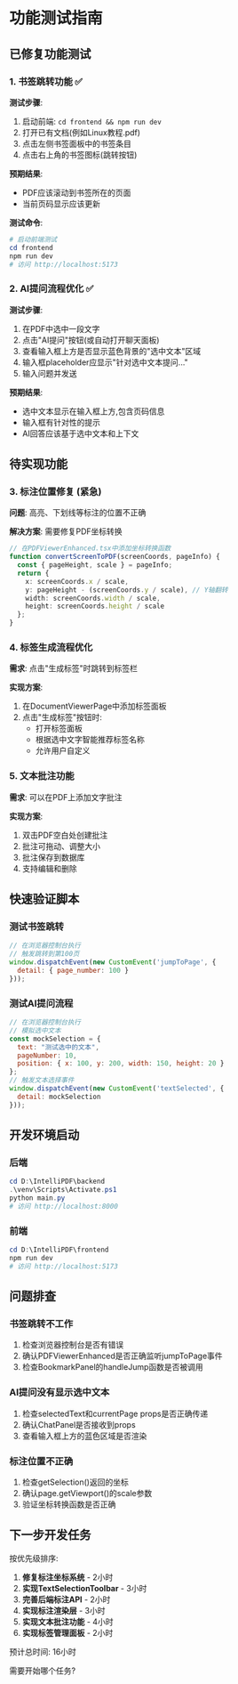 # 功能测试指南

## 已修复功能测试

### 1. 书签跳转功能 ✅

**测试步骤**:
1. 启动前端: `cd frontend && npm run dev`
2. 打开已有文档(例如Linux教程.pdf)
3. 点击左侧书签面板中的书签条目
4. 点击右上角的书签图标(跳转按钮)

**预期结果**:
- PDF应该滚动到书签所在的页面
- 当前页码显示应该更新

**测试命令**:
```powershell
# 启动前端测试
cd frontend
npm run dev
# 访问 http://localhost:5173
```

### 2. AI提问流程优化 ✅

**测试步骤**:
1. 在PDF中选中一段文字
2. 点击"AI提问"按钮(或自动打开聊天面板)
3. 查看输入框上方是否显示蓝色背景的"选中文本"区域
4. 输入框placeholder应显示"针对选中文本提问..."
5. 输入问题并发送

**预期结果**:
- 选中文本显示在输入框上方,包含页码信息
- 输入框有针对性的提示
- AI回答应该基于选中文本和上下文

## 待实现功能

### 3. 标注位置修复 (紧急)

**问题**: 高亮、下划线等标注的位置不正确

**解决方案**: 需要修复PDF坐标转换
```typescript
// 在PDFViewerEnhanced.tsx中添加坐标转换函数
function convertScreenToPDF(screenCoords, pageInfo) {
  const { pageHeight, scale } = pageInfo;
  return {
    x: screenCoords.x / scale,
    y: pageHeight - (screenCoords.y / scale), // Y轴翻转
    width: screenCoords.width / scale,
    height: screenCoords.height / scale
  };
}
```

### 4. 标签生成流程优化

**需求**: 点击"生成标签"时跳转到标签栏

**实现方案**:
1. 在DocumentViewerPage中添加标签面板
2. 点击"生成标签"按钮时:
   - 打开标签面板
   - 根据选中文字智能推荐标签名称
   - 允许用户自定义

### 5. 文本批注功能

**需求**: 可以在PDF上添加文字批注

**实现方案**:
1. 双击PDF空白处创建批注
2. 批注可拖动、调整大小
3. 批注保存到数据库
4. 支持编辑和删除

## 快速验证脚本

### 测试书签跳转
```javascript
// 在浏览器控制台执行
// 触发跳转到第100页
window.dispatchEvent(new CustomEvent('jumpToPage', { 
  detail: { page_number: 100 } 
}));
```

### 测试AI提问流程
```javascript
// 在浏览器控制台执行
// 模拟选中文本
const mockSelection = {
  text: "测试选中的文本",
  pageNumber: 10,
  position: { x: 100, y: 200, width: 150, height: 20 }
};
// 触发文本选择事件
window.dispatchEvent(new CustomEvent('textSelected', { 
  detail: mockSelection 
}));
```

## 开发环境启动

### 后端
```powershell
cd D:\IntelliPDF\backend
.\venv\Scripts\Activate.ps1
python main.py
# 访问 http://localhost:8000
```

### 前端
```powershell
cd D:\IntelliPDF\frontend
npm run dev
# 访问 http://localhost:5173
```

## 问题排查

### 书签跳转不工作
1. 检查浏览器控制台是否有错误
2. 确认PDFViewerEnhanced是否正确监听jumpToPage事件
3. 检查BookmarkPanel的handleJump函数是否被调用

### AI提问没有显示选中文本
1. 检查selectedText和currentPage props是否正确传递
2. 确认ChatPanel是否接收到props
3. 查看输入框上方的蓝色区域是否渲染

### 标注位置不正确
1. 检查getSelection()返回的坐标
2. 确认page.getViewport()的scale参数
3. 验证坐标转换函数是否正确

## 下一步开发任务

按优先级排序:
1. **修复标注坐标系统** - 2小时
2. **实现TextSelectionToolbar** - 3小时
3. **完善后端标注API** - 2小时
4. **实现标注渲染层** - 3小时
5. **实现文本批注功能** - 4小时
6. **实现标签管理面板** - 2小时

预计总时间: 16小时

需要开始哪个任务?
